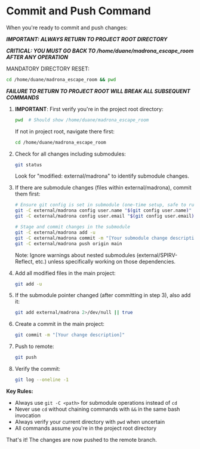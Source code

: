 # Commit and Push Command

When you're ready to commit and push changes:

***IMPORTANT: ALWAYS RETURN TO PROJECT ROOT DIRECTORY***

***CRITICAL: YOU MUST GO BACK TO /home/duane/madrona_escape_room AFTER ANY OPERATION***

MANDATORY DIRECTORY RESET:
```bash
cd /home/duane/madrona_escape_room && pwd
```

***FAILURE TO RETURN TO PROJECT ROOT WILL BREAK ALL SUBSEQUENT COMMANDS***

1. **IMPORTANT**: First verify you're in the project root directory:
   ```bash
   pwd  # Should show /home/duane/madrona_escape_room
   ```
   If not in project root, navigate there first:
   ```bash
   cd /home/duane/madrona_escape_room
   ```

2. Check for all changes including submodules:
   ```bash
   git status
   ```
   Look for "modified: external/madrona" to identify submodule changes.

3. If there are submodule changes (files within external/madrona), commit them first:
   ```bash
   # Ensure git config is set in submodule (one-time setup, safe to run multiple times)
   git -C external/madrona config user.name "$(git config user.name)" 2>/dev/null || true
   git -C external/madrona config user.email "$(git config user.email)" 2>/dev/null || true
   
   # Stage and commit changes in the submodule
   git -C external/madrona add -u
   git -C external/madrona commit -m "[Your submodule change description]"
   git -C external/madrona push origin main
   ```
   
   Note: Ignore warnings about nested submodules (external/SPIRV-Reflect, etc.) unless specifically working on those dependencies.

4. Add all modified files in the main project:
   ```bash
   git add -u
   ```

5. If the submodule pointer changed (after committing in step 3), also add it:
   ```bash
   git add external/madrona 2>/dev/null || true
   ```

6. Create a commit in the main project:
   ```bash
   git commit -m "[Your change description]"
   ```

7. Push to remote:
   ```bash
   git push
   ```

8. Verify the commit:
   ```bash
   git log --oneline -1
   ```

**Key Rules:**
- Always use `git -C <path>` for submodule operations instead of `cd`
- Never use `cd` without chaining commands with `&&` in the same bash invocation
- Always verify your current directory with `pwd` when uncertain
- All commands assume you're in the project root directory

That's it! The changes are now pushed to the remote branch.